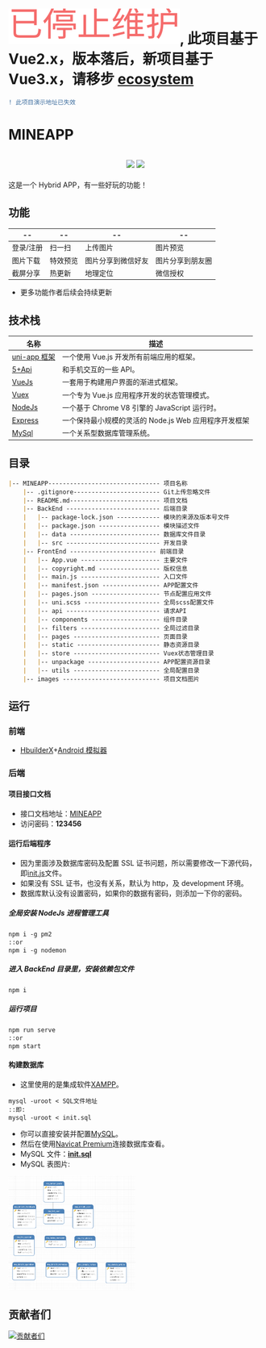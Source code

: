 # ![停止维护](https://raw.githubusercontent.com/biaov/biaov/custom-assets/deprecated01.svg), 此项目基于 Vue2.x，版本落后，新项目基于 Vue3.x，请移步 [ecosystem](https://github.com/biaov/ecosystem)

```diff
! 此项目演示地址已失效
```

# MINEAPP

<h2 style="text-align:center;">
    <a href="https://github.com/biaov/MINEAPP"><img src="https://img.shields.io/badge/version-1.0.3-blue" /></a>
    <a href="https://github.com/biaov/mineapp/blob/main/LICENSE"><img src="https://img.shields.io/github/license/biaov/mineapp.svg?logo=Unlicense" /></a>
</h2>

这是一个 Hybrid APP，有一些好玩的功能！

## 功能

| --        | --       | --                 | --               |
| --------- | -------- | ------------------ | ---------------- |
| 登录/注册 | 扫一扫   | 上传图片           | 图片预览         |
| 图片下载  | 特效预览 | 图片分享到微信好友 | 图片分享到朋友圈 |
| 截屏分享  | 热更新   | 地理定位           | 微信授权         |

- 更多功能作者后续会持续更新

## 技术栈

| 名称                                                            | 描述                                                  |
| --------------------------------------------------------------- | ----------------------------------------------------- |
| [uni-app 框架](https://uniapp.dcloud.io/README)                 | 一个使用 Vue.js 开发所有前端应用的框架。              |
| [5+Api](http://www.html5plus.org/doc/zh_cn/accelerometer.html#) | 和手机交互的一些 API。                                |
| [VueJs](https://cn.vuejs.org/)                                  | 一套用于构建用户界面的渐进式框架。                    |
| [Vuex](https://vuex.vuejs.org/zh/)                              | 一个专为 Vue.js 应用程序开发的状态管理模式。          |
| [NodeJs](http://nodejs.cn/api/)                                 | 一个基于 Chrome V8 引擎的 JavaScript 运行时。         |
| [Express](http://expressjs.com/)                                | 一个保持最小规模的灵活的 Node.js Web 应用程序开发框架 |
| [MySql](https://www.mysql.com/)                                 | 一个关系型数据库管理系统。                            |

## 目录

```Markdown
|-- MINEAPP------------------------------- 项目名称
    |-- .gitignore------------------------ Git上传忽略文件
    |-- README.md------------------------- 项目文档
    |-- BackEnd -------------------------- 后端目录
    |   |-- package-lock.json ------------ 模块的来源及版本号文件
    |   |-- package.json ----------------- 模块描述文件
    |   |-- data ------------------------- 数据库文件目录
    |   |-- src -------------------------- 开发目录
    |-- FrontEnd ------------------------ 前端目录
    |   |-- App.vue ---------------------- 主要文件
    |   |-- copyright.md ----------------- 版权信息
    |   |-- main.js ---------------------- 入口文件
    |   |-- manifest.json ---------------- APP配置文件
    |   |-- pages.json ------------------- 节点配置应用文件
    |   |-- uni.scss --------------------- 全局scss配置文件
    |   |-- api -------------------------- 请求API
    |   |-- components ------------------- 组件目录
    |   |-- filters ---------------------- 全局过滤目录
    |   |-- pages ------------------------ 页面目录
    |   |-- static ----------------------- 静态资源目录
    |   |-- store ------------------------ Vuex状态管理目录
    |   |-- unpackage -------------------- APP配置资源目录
    |   |-- utils ------------------------ 全局配置目录
    |-- images --------------------------- 项目文档图片

```

## 运行

### 前端

- [HbuilderX](https://www.dcloud.io/hbuilderx.html)+[Android 模拟器](http://www.ldmnq.com/ldy/baidu.html)

### 后端

#### 项目接口文档

- 接口文档地址：[MINEAPP](https://www.showdoc.cc/mineapps)
- 访问密码：**123456**

#### 运行后端程序

- 因为里面涉及数据库密码及配置 SSL 证书问题，所以需要修改一下源代码，即[init.js](https://github.com/biaov/MINEAPP/blob/master/BackEnd/src/utils/init.js)文件。
- 如果没有 SSL 证书，也没有关系，默认为 http，及 development 环境。
- 数据库默认没有设置密码，如果你的数据有密码，则添加一下你的密码。

##### 全局安装 NodeJs 进程管理工具

```Basic
npm i -g pm2
::or
npm i -g nodemon
```

##### 进入 BackEnd 目录里，安装依赖包文件

```Basic
npm i
```

##### 运行项目

```Basic
npm run serve
::or
npm start
```

#### 构建数据库

- 这里使用的是集成软件[XAMPP](https://www.apachefriends.org/index.html)。

```Basic
mysql -uroot < SQL文件地址
::即:
mysql -uroot < init.sql
```

- 你可以直接安装并配置[MySQL](https://www.mysql.com/)。
- 然后在使用[Navicat Premium](http://www.navicat.com.cn/store/navicat-premium)连接数据库查看。
- MySQL 文件：**[init.sql](https://github.com/biaov/MINEAPP/blob/master/BackEnd/data/init.sql)**
- MySQL 表图片:

<img src="https://raw.githubusercontent.com/biaov/mineapp/main/BackEnd/data/table.png" width="50%" alt="数据库表" title="数据库表"></a>

## 贡献者们

[![贡献者们](https://contrib.rocks/image?repo=biaov/mineapp)](https://github.com/biaov/mineapp/graphs/contributors)
